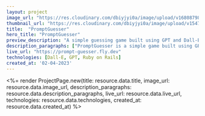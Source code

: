 ```yaml
---
layout: project
image_url: "https://res.cloudinary.com/dbiyjyi0a/image/upload/v1680879890/portfolio/prompt-guesser.webp"
thumbnail_url: "https://res.cloudinary.com/dbiyjyi0a/image/upload/v1547913806/portfolio/kozy-logo.png"
title:  "PromptGuesser"
hero_title: "PromptGuesser"
preview_description: "A simple guessing game built using GPT and Dall-E."
description_paragraphs: ["PromptGuesser is a simple game built using GPT and Dall-E. The goal of the game is to guess the prompt that was used to generate the image. The prompt is generated by GPT and the image is generated using Dall-E. It's a fun way to explore the capabilities of these two models."]
live_url: "https://prompt-guesser.fly.dev"
technologies: [Dall-E, GPT, Ruby on Rails]
created_at: '02-04-2023'
---
```


<%= render ProjectPage.new(title: resource.data.title, image_url: resource.data.image_url, description_paragraphs: resource.data.description_paragraphs, live_url: resource.data.live_url, technologies: resource.data.technologies, created_at: resource.data.created_at) %>